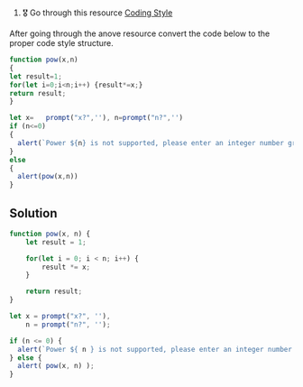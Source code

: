 1. 🎖 Go through this resource [Coding Style](http://javascript.info/coding-style)

After going through the anove resource convert the code below to the proper code style structure.
```js
function pow(x,n)
{
let result=1;
for(let i=0;i<n;i++) {result*=x;}
return result;
}

let x=   prompt("x?",''), n=prompt("n?",'')
if (n<=0)
{
  alert(`Power ${n} is not supported, please enter an integer number greater than zero`);
}
else
{
  alert(pow(x,n))
}
```

## Solution
```js
function pow(x, n) {
	let result = 1;

	for(let i = 0; i < n; i++) {
		result *= x;
	}

	return result;
}

let x = prompt("x?", ''), 
	n = prompt("n?", '');

if (n <= 0) {
  alert(`Power ${ n } is not supported, please enter an integer number greater than zero`);
} else {
  alert( pow(x, n) );
}
```
